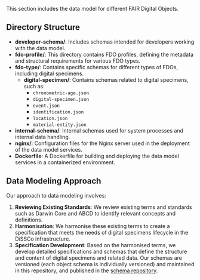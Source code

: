 
This section includes the data model for different FAIR Digital Objects. 

## Directory Structure

- **developer-schema/**: Includes schemas intended for developers working with the data model.
- **fdo-profile/**: This directory contains FDO profiles, defining the metadata and structural requirements for various FDO types.
- **fdo-type/**: Contains specific schemas for different types of FDOs, including digital specimens.
  - **digital-specimen/**: Contains schemas related to digital specimens, such as:
    - `chronometric-age.json`
    - `digital-specimen.json`
    - `event.json`
    - `identification.json`
    - `location.json`
    - `material-entity.json`
- **internal-schema/**: Internal schemas used for system processes and internal data handling.
- **nginx/**: Configuration files for the Nginx server used in the deployment of the data model services.
- **Dockerfile**: A Dockerfile for building and deploying the data model services in a containerized environment.


## Data Modeling Approach

Our approach to data modeling involves:

1. **Reviewing Existing Standards**: We review existing terms and standards such as Darwin Core and ABCD to identify relevant concepts and definitions.
2. **Harmonisation**: We harmonise these existing terms to create a specification that meets the needs of digital specimens lifecycle in the DiSSCo infrastructure.
3. **Specification Development**: Based on the harmonised terms, we develop detailed specifications and schemas that define the structure and content of digital specimens and related data. Our schemas are versioned (each object schema is individually versioned) and maintained in this repository, and published in the [schema repository](https://schemas.dissco.tech/).

